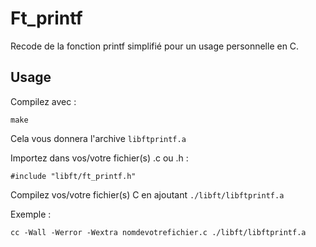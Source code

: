 # Ft_printf

Recode de la fonction printf simplifié pour un usage personnelle en C.

## Usage 

Compilez avec :

```make```

Cela vous donnera l'archive `libftprintf.a`

Importez dans vos/votre fichier(s) .c ou .h :

```#include "libft/ft_printf.h"```

Compilez vos/votre fichier(s) C en ajoutant `./libft/libftprintf.a`

Exemple :

```cc -Wall -Werror -Wextra nomdevotrefichier.c ./libft/libftprintf.a```
